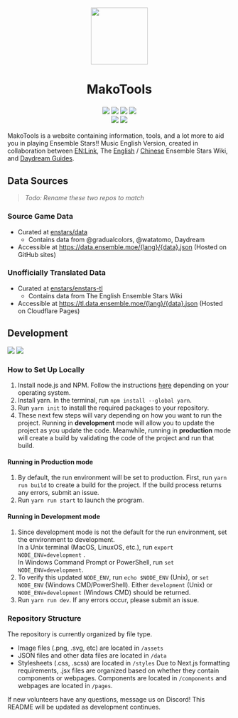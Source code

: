 <h3 align="center">
<img width="128" height="128" src="https://user-images.githubusercontent.com/58155530/178722797-78504a19-19f4-4f4b-a09a-23239854b50d.svg">
</h2>
<H1 align="center">MakoTools</h1>

<h3 align="center"><img src="https://img.shields.io/website?down_color=ed8796&down_message=offline&label=status&logo=vercel&style=for-the-badge&up_color=8aadf4&up_message=online&url=https%3A%2F%2Fstars.ensemble.moe&labelColor=302D41"> <img src="https://img.shields.io/github/checks-status/enstars/makotools/main?color=8bd5ca&label=main&logo=github&style=for-the-badge&labelColor=302D41"> <img src="https://img.shields.io/github/license/enstars/makotools?color=c6a0f6&style=for-the-badge&labelColor=302D41"> <img src="https://img.shields.io/github/issues/enstars/makotools?color=eed49f&logo=github&style=for-the-badge&labelColor=302D41"><br><img src="https://img.shields.io/twitter/follow/enstarseng?color=7dc4e4&label=@enstarseng&logo=twitter&logoColor=fff&style=for-the-badge&labelColor=302D41"> <img src="https://img.shields.io/twitter/follow/enstars_link?color=7dc4e4&label=@Enstars_link&logo=twitter&logoColor=fff&style=for-the-badge&labelColor=302D41"></h3>

MakoTools is a website containing information, tools, and a lot more to aid you in playing Ensemble Stars!! Music English Version, created in collaboration between <a href="https://twitter.com/enstars_link" target="_blank">EN:Link</a>, The <a href="https://ensemble-stars.fandom.com" target="_blank">English</a> / <a href="https://ensemblestars.huijiwiki.com" target="_blank">Chinese</a> Ensemble Stars Wiki, and <a href="https://twitter.com/DaydreamGuides" target="_blank">Daydream Guides</a>.

## Data Sources
> *Todo: Rename these two repos to match*

### Source Game Data
- Curated at [enstars/data](https://github.com/enstars/data)
  - Contains data from @gradualcolors, @watatomo, Daydream
- Accessible at https://data.ensemble.moe/{lang}/{data}.json (Hosted on GitHub sites)

### Unofficially Translated Data
- Curated at [enstars/enstars-tl](https://github.com/enstars/enstars-tl)
  - Contains data from The English Ensemble Stars Wiki
- Accessible at https://tl.data.ensemble.moe/{lang}/{data}.json (Hosted on Cloudflare Pages)

## Development
<img src="https://img.shields.io/github/checks-status/enstars/makotools/development?color=8bd5ca&label=dev&logo=github&style=for-the-badge&labelColor=302D41"> <img src="https://img.shields.io/website?down_color=ed8796&down_message=offline&label=dev%20status&logo=vercel&style=for-the-badge&up_color=8aadf4&up_message=online&url=https%3A%2F%2Fstars.ensemble.moe&labelColor=302D41">

### How to Set Up Locally
1. Install node.js and NPM. Follow the instructions [here](https://docs.npmjs.com/cli/v8/configuring-npm/install) depending on your operating system.
2. Install yarn. In the terminal, run `npm install --global yarn`.
3. Run `yarn init` to install the required packages to your repository.
4. These next few steps will vary depending on how you want to run the project. Running in **development** mode will allow you to update the project as you update the code. Meanwhile, running in **production** mode will create a build by validating the code of the project and run that build.

#### Running in Production mode
1. By default, the run environment will be set to production. First, run `yarn run build` to create a build for the project. If the build process returns any errors, submit an issue.
2. Run `yarn run start` to launch the program.

#### Running in Development mode
1. Since development mode is not the default for the run environment, set the environment to development.<br />
In a Unix terminal (MacOS, LinuxOS, etc.), run `export NODE_ENV=development` . <br />
In Windows Command Prompt or PowerShell, run `set NODE_ENV=development`.
2. To verify this updated `NODE_ENV`, run `echo $NODE_ENV` (Unix), or `set NODE_ENV` (Windows CMD/PowerShell). Either `development` (Unix) or `NODE_ENV=development` (Windows CMD) should be returned.
3. Run `yarn run dev`. If any errors occur, please submit an issue.


### Repository Structure
The repository is currently organized by file type.
- Image files (.png, .svg, etc) are located in `/assets`
- JSON files and other data files are located in `/data`
- Stylesheets (.css, .scss) are located in `/styles`
Due to Next.js formatting requirements, .jsx files are organized based on whether they contain components or webpages. Components are located in `/components` and webpages are located in `/pages`.

If new volunteers have any questions, message us on Discord! This README will be updated as development continues.
